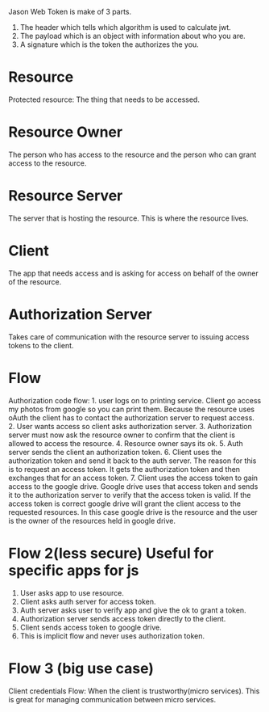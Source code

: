 Jason Web Token is make of 3 parts.
1. The header which tells which algorithm is used to calculate jwt.
2. The payload which is an object with information about who you are.
3. A signature which is the token the authorizes the you.

# Resource
Protected resource: The thing that needs to be accessed. 
# Resource Owner
The person who has access to the resource and the person who can grant access to the resource.
# Resource Server
The server that is hosting the resource. This is where the resource lives.
# Client 
The app that needs access and is asking for access on behalf of the owner of the resource.
# Authorization Server
Takes care of communication with the resource server to issuing access tokens to the client.


# Flow
Authorization code flow:
    1. user logs on to printing service. Client go access my photos from google so you can print them. Because the resource uses oAuth the client has to contact the authorization server to request access.
    2. User wants access so client asks authorization server.
    3. Authorization server must now ask the resource owner to confirm that the client is allowed to access the resource.
    4. Resource owner says its ok.
    5. Auth server sends the client an authorization token.
         6. Client uses the authorization token and send it back to the auth server.
            The reason for this is to request an access token. 
            It gets the authorization token and then exchanges that for an access token.
                7. Client uses the access token to gain access to the google drive.
                Google drive uses that access token and sends it to the authorization server to verify that the access token is valid. If the access token is correct google drive will grant the client access to the requested resources. In this case google drive is the resource and the user is the owner of the resources held in google drive.


# Flow 2(less secure) Useful for specific apps for js
1. User asks app to use resource.
2. Client asks auth server for access token.
3. Auth server asks user to verify app and give the ok to grant a token.
4. Authorization server sends access token directly to the client. 
5. Client sends access token to google drive. 
7. This is implicit flow and never uses authorization token.

# Flow 3 (big use case)
Client credentials Flow: When the client is trustworthy(micro services).
This is great for managing communication between micro services.